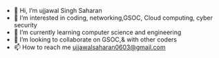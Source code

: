 - 👋 Hi, I’m ujjawal Singh Saharan
- 👀 I’m interested in coding, networking,GSOC, Cloud computing, cyber security
- 🌱 I’m currently learning computer science and engineering
- 💞️ I’m looking to collaborate on GSOC,& with other coders
- 📫 How to reach me ujjawalsaharan0603@gmail.com

<!---
ujjawalsinghsaharan/ujjawalsinghsaharan is a ✨ special ✨ repository because its `README.md` (this file) appears on your GitHub profile.
You can click the Preview link to take a look at your changes.
--->
